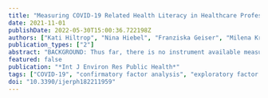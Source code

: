 ```yaml
---
title: "Measuring COVID-19 Related Health Literacy in Healthcare Professionals-Psychometric Evaluation of the HL-COV-HP Instrument"
date: 2021-11-01
publishDate: 2022-05-30T15:00:36.722198Z
authors: ["Kati Hiltrop", "Nina Hiebel", "Franziska Geiser", "Milena Kriegsmann-Rabe", "Nikoloz Gambashidze", "Eva Morawa", "Yesim Erim", "Kerstin Weidner", "Christian Albus", "Nicole Ernstmann"]
publication_types: ["2"]
abstract: "BACKGROUND: Thus far, there is no instrument available measuring COVID-19 related health literacy of healthcare professionals. Therefore, the aim of this study was to develop an instrument assessing COVID-19 related health literacy in healthcare professionals (HL-COV-HP) and evaluate its psychometric properties. METHODS: An exploratory factor analysis, a confirmatory factor analysis, and descriptive analyses were conducted using data from n = 965 healthcare professionals. Health literacy related to COVID-19 was measured with 12 items, which were adapted from the validated HLS-EU-Q16 instrument measuring general health literacy. RESULTS: Exploratory factor analysis demonstrated that 12 items loaded on one component. After removing one item due to its high standardized residual covariance, the confirmatory factor analysis of a one-factor model with 11 items showed satisfactory model fit (χ2 = 199.340, df = 41, χ2/df = 4.862, p textless 0.001, RMSEA = 0.063, CFI = 0.963 and TLI = 0.951). The HL-COV-HP instrument showed good internal consistency (Cronbach's alpha 0.87) and acceptable construct reliability. CONCLUSIONS: The HL-COV-HP is a reliable, valid, and feasible instrument to assess the COVID-19 related health literacy in healthcare professionals. It can be used in hospitals or other healt hcare settings to assess the motivation and ability of healthcare professionals to find, understand, evaluate, and use COVID-19 information."
featured: false
publication: "*Int J Environ Res Public Health*"
tags: ["COVID-19", "confirmatory factor analysis", "exploratory factor analysis", "health literacy", "healthcare professionals", "SARS-CoV2-pandemic"]
doi: "10.3390/ijerph182211959"
---
```


